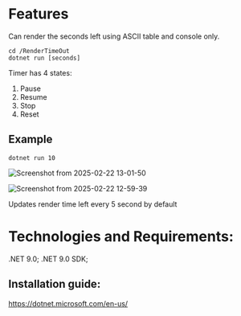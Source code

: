 # Features
Can render the seconds left using ASCII table and console only. 
```
cd /RenderTimeOut
dotnet run [seconds]
```
Timer has 4 states: 
1. Pause
2. Resume
3. Stop
4. Reset

## Example 
```dotnet run 10```

![Screenshot from 2025-02-22 13-01-50](https://github.com/user-attachments/assets/de404650-3b93-4894-91ef-934ada1ebf2e)

![Screenshot from 2025-02-22 12-59-39](https://github.com/user-attachments/assets/34c2abad-0d06-44df-9646-70bd8589cd65)

Updates render time left every 5 second by default


# Technologies and Requirements: 
.NET 9.0;
.NET 9.0 SDK;

## Installation guide:
https://dotnet.microsoft.com/en-us/

